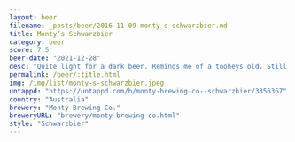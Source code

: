 ```yaml
---
layout: beer
filename: _posts/beer/2016-11-09-monty-s-schwarzbier.md
title: Monty’s Schwarzbier
category: beer
score: 7.5
beer-date: "2021-12-28"
desc: "Quite light for a dark beer. Reminds me of a tooheys old. Still easy drinking in the heat"
permalink: /beer/:title.html
img: /img/list/monty-s-schwarzbier.jpeg
untappd: "https://untappd.com/b/monty-brewing-co--schwarzbier/3356367"
country: "Australia"
brewery: "Monty Brewing Co."
breweryURL: "brewery/monty-brewing-co.html"
style: "Schwarzbier"
---
```


